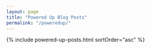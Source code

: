 ```yaml
---
layout: page
title: "Powered Up Blog Posts"
permalink: "/poweredup/"
---
```


{% include powered-up-posts.html sortOrder="asc" %}
